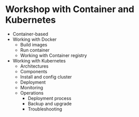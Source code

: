 # Workshop with Container and Kubernetes
* Container-based
* Working with Docker
  * Build images
  * Run container
  * Working with Container registry
* Working with Kubernetes
  * Architectures
  * Components
  * Install and config cluster
  * Deployment
  * Monitoring
  * Operations
    * Deployment process
    * Backup and upgrade
    * Troubleshooting
